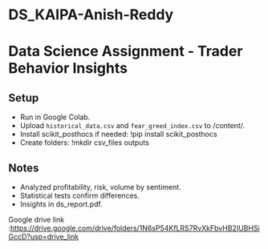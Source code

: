 # DS_KAIPA-Anish-Reddy
# Data Science Assignment - Trader Behavior Insights

## Setup
- Run in Google Colab.
- Upload `historical_data.csv` and `fear_greed_index.csv` to /content/.
- Install scikit_posthocs if needed: !pip install scikit_posthocs
- Create folders: !mkdir csv_files outputs

## Notes
- Analyzed profitability, risk, volume by sentiment.
- Statistical tests confirm differences.
- Insights in ds_report.pdf.


Google drive link :https://drive.google.com/drive/folders/1N6sP54KfLRS7RvXkFbvHB2IUBHSiGccD?usp=drive_link
